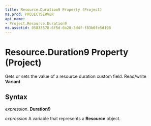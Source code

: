 ```yaml
---
title: Resource.Duration9 Property (Project)
ms.prod: PROJECTSERVER
api_name:
- Project.Resource.Duration9
ms.assetid: 05833578-6f5d-0a20-3d4f-f83b0fe5d198
---
```



# Resource.Duration9 Property (Project)

 Gets or sets the value of a resource duration custom field. Read/write **Variant**.


## Syntax

 _expression_. **Duration9**

 _expression_ A variable that represents a **Resource** object.


